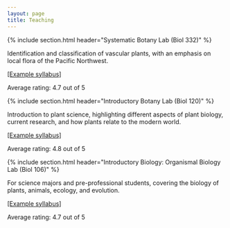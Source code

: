 ```yaml
---
layout: page
title: Teaching
---
```

{% include section.html header="Systematic Botany Lab (Biol 332)" %}

Identification and classification of vascular plants, with an emphasis on local flora of the Pacific Northwest. 

[[Example syllabus]](/pdfs/Biol332_syllabus.pdf?raw=true)

Average rating: 4.7 out of 5

{% include section.html header="Introductory Botany Lab (Biol 120)" %}

Introduction to plant science, highlighting different aspects of plant biology, current research, and how plants relate to the modern world. 

[[Example syllabus]](/pdfs/Biol120_syllabus.pdf?raw=true)

Average rating: 4.8 out of 5

{% include section.html header="Introductory Biology: Organismal Biology Lab (Biol 106)" %}

For science majors and pre-professional students, covering the biology of plants, animals, ecology, and evolution. 

[[Example syllabus]](/pdfs/Biol106_syllabus.pdf?raw=true)

Average rating: 4.7 out of 5

